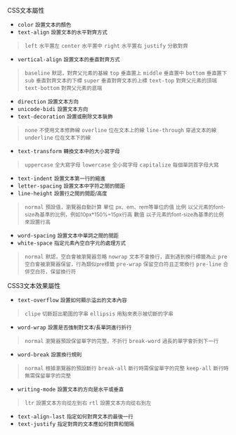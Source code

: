 CSS文本屬性
- `color` <small>設置文本的顏色</small>
- `text-align` <small>設置文本的水平對齊方式</small>

>`left` <small>水平置左</small>
>`center` <small>水平置中</small>
>`right` <small>水平置右</small>
>`justify` <small>分散對齊</small>
- `vertical-align` <small>設置文本的垂直對齊方式</small>

>`baseline` <small>默認，對齊父元素的基線</small>
>`top` <small>垂直置上</small>
>`middle` <small>垂直置中</small>
>`bottom` <small>垂直置下</small>
>`sub` <small>垂直對齊文本的下標</small>
>`super` <small>垂直對齊文本的上標</small>
>`text-top` <small>對齊父元素的頂端</small>
>`text-bottom` <small>對齊父元素的底端</small>
- `direction` <small>設置文本方向</small>
- `unicode-bidi` <small>設置文本方向</small>
- `text-decoration` <small>設置或刪除文本裝飾</small>

>`none` <small>不使用文本修飾線</small>
>`overline` <small>位在文本上的線</small>
>`line-through` <small>穿過文本的線</small>
>`underline` <small>位在文本下的線</small>
- `text-transform` <small>轉換文本中的大小寫字母</small>

>`uppercase` <small>全大寫字母</small>
>`lowercase` <small>全小寫字母</small>
>`capitalize` <small>每個單詞首字母大寫</small>
- `text-indent` <small>設置文本第一行的縮進</small>
- `letter-spacing` <small>設置文本中字符之間的間距</small>
- `line-height` <small>設置行之間的間距/高度</small>

>`normal` <small>預設值，瀏覽器自動計算</small>
>`單位` <small>px、em、rem等單位的值</small>
>`比例` <small>以父元素的font-size為基準的比例，例如10px*150%=15px行高</small>
>`數值` <small>以子元素的font-size為基準的比例來設置行高</small>
- `word-spacing` <small>設置文本中單詞之間的間距</small>
- `white-space` <small>指定元素內空白字元的處理方式</small>

>`normal` <small>默認，空白會被瀏覽器忽略</small>
>`nowrap` <small>文本不會換行，直到遇到換行標籤為止</small>
>`pre` <small>空白會被瀏覽器保留，行為類似pre標籤</small>
>`pre-wrap` <small>保留空白符且正常換行</small>
>`pre-line` <small>合併空白符，保留換行符</small>

CSS3文本效果屬性
- `text-overflow` <small>設置如何顯示溢出的文本內容</small>

>`clipe` <small>切斷超出範圍的字串</small>
>`ellipsis` <small>用點來表示被切斷的字串</small>
- `word-wrap`	<small>設置是否強制對文本/長單詞進行折行</small>

>`normal` <small>瀏覽器預設保留單字的完整，不折行</small>
>`break-word` <small>過長的單字會折到下一行</small>
- `word-break` <small>設置換行規則</small>

>`normal` <small>根據瀏覽器的預設斷行</small>
>`break-all` <small>斷行時需保留單字的完整</small>
>`keep-all` <small>斷行時無需保留單字的完整</small>
- `writing-mode` <small>設置文本的方向是水平或垂直</small>

>`ltr` <small>設置文本方向從左到右</small>
>`rtl` <small>設置文本方向從右到左</small>
- `text-align-last` <small>指定如何對齊文本的最後一行</small>
- `text-justify` <small>指定對齊的文本應如何對齊和間隔</small>